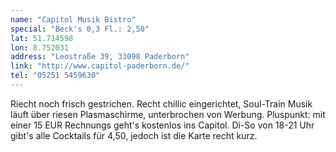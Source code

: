 ```yaml
---
name: "Capitol Musik Bistro"
special: "Beck's 0,3 Fl.: 2,50"
lat: 51.714598
lon: 8.752031
address: "Leostraße 39, 33098 Paderborn"
link: "http://www.capitol-paderborn.de/"
tel: "05251 5459630"
---
```

Riecht noch frisch gestrichen. Recht chillic eingerichtet, Soul-Train Musik läuft über riesen Plasmaschirme, unterbrochen von Werbung. Pluspunkt: mit einer 15 EUR Rechnungs geht's kostenlos ins Capitol. Di-So von 18-21 Uhr gibt's alle Cocktails für 4,50, jedoch ist die Karte recht kurz.
